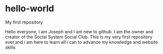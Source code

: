 # hello-world

My first repository

Hello everyone, I am Joseph and I am new to github. I am the owner and creator of the Social System Social Club. This is my very first repository ever,and i am here to learn all i can to advance my knowledge and website skills
